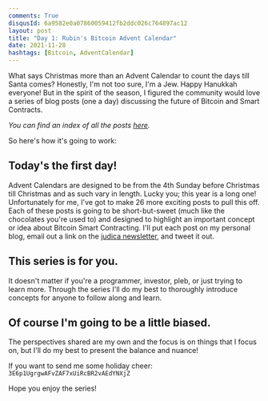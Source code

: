 ```yaml
---
comments: True
disqusId: 6a9582e0a07860059412fb2ddc026c764897ac12
layout: post
title: "Day 1: Rubin's Bitcoin Advent Calendar"
date: 2021-11-28
hashtags: [Bitcoin, AdventCalendar]
---
```

What says Christmas more than an Advent Calendar to count the days till Santa
comes? Honestly, I'm not too sure, I'm a Jew. Happy Hanukkah everyone! But in
the spirit of the season, I figured the community would love a series of blog
posts (one a day) discussing the future of Bitcoin and Smart Contracts.

_You can find an index of all the posts [here](/advent21)._

So here's how it's going to work:

## Today's the first day!

Advent Calendars are designed to be from the 4th Sunday before Christmas till
Christmas and as such vary in length. Lucky you; this year is a long one!
Unfortunately for me, I've got to make 26 more exciting posts to pull this off.
Each of these posts is going to be short-but-sweet (much like the chocolates
you're used to) and designed to highlight an important concept or idea about
Bitcoin Smart Contracting. I'll put each post on my personal blog, email out a
link on the [judica newsletter](https://judica.org/join), and tweet it out.


## This series is for you.

It doesn't matter if you're a programmer,
investor, pleb, or just trying to learn more. Through the series
I'll do my best to thoroughly introduce concepts for anyone to
follow along and learn.

## Of course I'm going to be a little biased.
The perspectives shared are my own and the focus is on things that I focus on,
but I'll do my best to present the balance and nuance!

If you want to send me some holiday cheer: `3E6p1UgrgwAFvZAF7xUiRcBR2vAEdYNXjZ`

Hope you enjoy the series!

